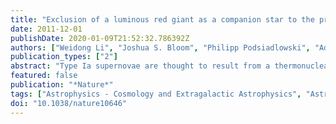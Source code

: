 ```yaml
---
title: "Exclusion of a luminous red giant as a companion star to the progenitor of supernova SN 2011fe"
date: 2011-12-01
publishDate: 2020-01-09T21:52:32.786392Z
authors: ["Weidong Li", "Joshua S. Bloom", "Philipp Podsiadlowski", "Adam A. Miller", "S. Bradley Cenko", "Saurabh W. Jha", "Mark Sullivan", "D. Andrew Howell", "Peter E. Nugent", "Nathaniel R. Butler", "Eran O. Ofek", "Mansi M. Kasliwal", "Joseph W. Richards", "Alan Stockton", "Hsin-Yi Shih", "Lars Bildsten", "Michael M. Shara", "Joanne Bibby", "Alexei V. Filippenko", "Mohan Ganeshalingam", "Jeffrey M. Silverman", "S. R. Kulkarni", "Nicholas M. Law", "Dovi Poznanski", "Robert M. Quimby", "Curtis McCully", "Brandon Patel", "Kate Maguire", "Ken J. Shen"]
publication_types: ["2"]
abstract: "Type Ia supernovae are thought to result from a thermonuclear explosion of an accreting white dwarf in a binary system, but little is known of the precise nature of the companion star and the physical properties of the progenitor system. There are two classes of models: double-degenerate (involving two white dwarfs in a close binary system) and single-degenerate models. In the latter, the primary white dwarf accretes material from a secondary companion until conditions are such that carbon ignites, at a mass of 1.38 times the mass of the Sun. The type Ia supernova SN 2011fe was recently detected in a nearby galaxy. Here we report an analysis of archival images of the location of SN 2011fe. The luminosity of the progenitor system (especially the companion star) is 10-100 times fainter than previous limits on other type Ia supernova progenitor systems, allowing us to rule out luminous red giants and almost all helium stars as the mass-donating companion to the exploding white dwarf."
featured: false
publication: "*Nature*"
tags: ["Astrophysics - Cosmology and Extragalactic Astrophysics", "Astrophysics - High Energy Astrophysical Phenomena", "Astrophysics - Solar and Stellar Astrophysics"]
doi: "10.1038/nature10646"
---
```



